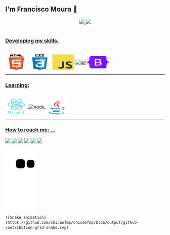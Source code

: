 ## I'm Francisco Moura 👋

<div align="center">
  <a href="https://github.com/chicaofmp">
  <img height="180em" src="https://github-readme-stats.vercel.app/api?username=chicaofmp&show_icons=true&theme=gotham&include_all_commits=true&count_private=true"/>
  <img height="180em" src="https://github-readme-stats.vercel.app/api/top-langs/?username=chicaofmp&layout=compact&langs_count=7&theme=gotham"/>
</div>
<br>

 ### Developing my skills:
<div style="display: inline_block"><br>
  <img align="center" alt="HTML" height="50" width="70" src="https://raw.githubusercontent.com/devicons/devicon/master/icons/html5/html5-original-wordmark.svg">
  <img align="center" alt="CSS" height="50" width="70" src="https://raw.githubusercontent.com/devicons/devicon/master/icons/css3/css3-original-wordmark.svg">
  <img align="center" alt="Js" height="50" width="70" src="https://raw.githubusercontent.com/devicons/devicon/master/icons/javascript/javascript-original.svg">
  <img align="center" alt="git" height="50" width="70" src="https://camo.githubusercontent.com/fbfcb9e3dc648adc93bef37c718db16c52f617ad055a26de6dc3c21865c3321d/68747470733a2f2f7777772e766563746f726c6f676f2e7a6f6e652f6c6f676f732f6769742d73636d2f6769742d73636d2d69636f6e2e737667">
   <img align="center" alt="HTML" height="50" width="70" src="https://raw.githubusercontent.com/devicons/devicon/master/icons/bootstrap/bootstrap-original.svg">
</div>
<hr>

 ### Learning:
<div style="display: inline_block"><br>
  <img align="center" alt="react" height="50" width="70" src="https://raw.githubusercontent.com/devicons/devicon/master/icons/react/react-original-wordmark.svg">
  <img align="center" alt="node" height="50" width="70" src="https://camo.githubusercontent.com/900baefb89e187c8b32cdbb3b440d1502fe8f30a1a335cc5dc5868af0142f8b1/68747470733a2f2f63646e2e6a7364656c6976722e6e65742f67682f64657669636f6e732f64657669636f6e2f69636f6e732f6e6f64656a732f6e6f64656a732d6f726967696e616c2e737667">
  <img align="center" alt="java" height="50" width="70" src="https://raw.githubusercontent.com/devicons/devicon/master/icons/java/java-original.svg">
</div>
<hr>

### How to reach me: ...
<div> 
  <a href="https://www.instagram.com/novo_chico_/" target="_blank"><img src="https://img.shields.io/badge/-Instagram-%23E4405F?style=for-the-badge&logo=instagram&logoColor=white" target="_blank"></a>
  <a href = "mailto:chicaofmp@hotmail.com"><img src="https://img.shields.io/badge/Microsoft_Outlook-0078D4?style=for-the-badge&logo=microsoft-outlook&logoColor=white" target="_blank"></a>
  <a href = "mailto:chacalfmp@gmail.com"><img src="https://img.shields.io/badge/Gmail-D14836?style=for-the-badge&logo=gmail&logoColor=white" target="_blank"></a>
  <a href="https://www.linkedin.com/in/chicaofmp" target="_blank"><img src="https://img.shields.io/badge/-LinkedIn-%230077B5?style=for-the-badge&logo=linkedin&logoColor=white" target="_blank"></a>  
   <a href="https://github.com/chicaofmp" target="_blank"><img src="https://img.shields.io/badge/GitHub-100000?style=for-the-badge&logo=github&logoColor=white" target="_blank"></a>  
    <a href="https://www.hackerrank.com/chicaofmp" target="_blank"><img src="https://img.shields.io/badge/-Hackerrank-2EC866?style=for-the-badge&logo=HackerRank&logoColor=white" target="_blank"></a>  
</div>

 
  ![Snake animation](https://github.com/rafaballerini/rafaballerini/blob/output/github-contribution-grid-snake.svg)
  
    ![Snake animation](https://github.com/chicaofmp/chicaofmp/blob/output/github-contribution-grid-snake.svg)

 

